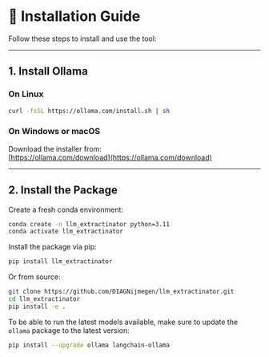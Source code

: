 # 🚀 Installation Guide

Follow these steps to install and use the tool:

---

## 1. **Install Ollama**

### On **Linux**

```bash
curl -fsSL https://ollama.com/install.sh | sh
```

### On **Windows** or **macOS**

Download the installer from:  
[https://ollama.com/download](https://ollama.com/download)

---

## 2. **Install the Package**

Create a fresh conda environment:

```bash
conda create -n llm_extractinator python=3.11
conda activate llm_extractinator
```

Install the package via pip:

```bash
pip install llm_extractinator
```

Or from source:

```bash
git clone https://github.com/DIAGNijmegen/llm_extractinator.git
cd llm_extractinator
pip install -e .
```

To be able to run the latest models available, make sure to update the `ollama` package to the latest version:

```bash
pip install --upgrade ollama langchain-ollama
```
